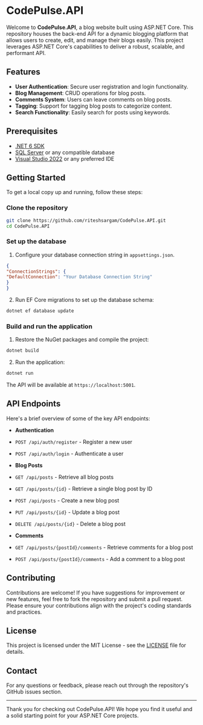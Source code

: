 # CodePulse.API

Welcome to **CodePulse.API**, a blog website built using ASP.NET Core. This repository houses the back-end API for a dynamic blogging platform that allows users to create, edit, and manage their blogs easily. This project leverages ASP.NET Core's capabilities to deliver a robust, scalable, and performant API.

## Features

- **User Authentication**: Secure user registration and login functionality.
- **Blog Management**: CRUD operations for blog posts.
- **Comments System**: Users can leave comments on blog posts.
- **Tagging**: Support for tagging blog posts to categorize content.
- **Search Functionality**: Easily search for posts using keywords.

## Prerequisites

- [.NET 6 SDK](https://dotnet.microsoft.com/download/dotnet/6.0)
- [SQL Server](https://www.microsoft.com/en-us/sql-server/sql-server-downloads) or any compatible database
- [Visual Studio 2022](https://visualstudio.microsoft.com/vs/) or any preferred IDE

## Getting Started

To get a local copy up and running, follow these steps:

### Clone the repository

```bash
git clone https://github.com/riteshsargam/CodePulse.API.git
cd CodePulse.API
```

### Set up the database

1. Configure your database connection string in `appsettings.json`.

```json
{
"ConnectionStrings": {
"DefaultConnection": "Your Database Connection String"
}
}
```

2. Run EF Core migrations to set up the database schema:

```bash
dotnet ef database update
```

### Build and run the application

1. Restore the NuGet packages and compile the project:

```bash
dotnet build
```

2. Run the application:

```bash
dotnet run
```

The API will be available at `https://localhost:5001`.

## API Endpoints

Here's a brief overview of some of the key API endpoints:

- **Authentication**
- `POST /api/auth/register` - Register a new user
- `POST /api/auth/login` - Authenticate a user

- **Blog Posts**
- `GET /api/posts` - Retrieve all blog posts
- `GET /api/posts/{id}` - Retrieve a single blog post by ID
- `POST /api/posts` - Create a new blog post
- `PUT /api/posts/{id}` - Update a blog post
- `DELETE /api/posts/{id}` - Delete a blog post

- **Comments**
- `GET /api/posts/{postId}/comments` - Retrieve comments for a blog post
- `POST /api/posts/{postId}/comments` - Add a comment to a blog post

## Contributing

Contributions are welcome! If you have suggestions for improvement or new features, feel free to fork the repository and submit a pull request. Please ensure your contributions align with the project's coding standards and practices.

## License

This project is licensed under the MIT License - see the [LICENSE](LICENSE) file for details.

## Contact

For any questions or feedback, please reach out through the repository's GitHub issues section.

---

Thank you for checking out CodePulse.API! We hope you find it useful and a solid starting point for your ASP.NET Core projects.
```
